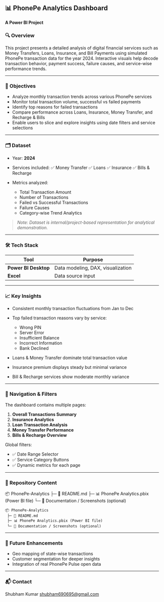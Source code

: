 

## 📊 PhonePe Analytics Dashboard

**A Power BI Project**

### 🔍 Overview

This project presents a detailed analysis of digital financial services such as Money Transfers, Loans, Insurance, and Bill Payments using simulated PhonePe transaction data for the year 2024.
Interactive visuals help decode transaction behavior, payment success, failure causes, and service-wise performance trends.

---

### 🎯 Objectives

* Analyze monthly transaction trends across various PhonePe services
* Monitor total transaction volume, successful vs failed payments
* Identify top reasons for failed transactions
* Compare performance across Loans, Insurance, Money Transfer, and Recharge & Bills
* Enable users to slice and explore insights using date filters and service selections

---

### 🗂️ Dataset

* Year: **2024**
* Services included:
  ✅ Money Transfer
  ✅ Loans
  ✅ Insurance
  ✅ Bills & Recharge
* Metrics analyzed:

  * Total Transaction Amount
  * Number of Transactions
  * Failed vs Successful Transactions
  * Failure Causes
  * Category-wise Trend Analytics

> *Note: Dataset is internal/project-based representation for analytical demonstration.*

---

### 🛠️ Tech Stack

| Tool                        | Purpose                           |
| --------------------------- | --------------------------------- |
| **Power BI Desktop**        | Data modeling, DAX, visualization |
| **Excel**                   | Data source input                 |

---

### 📈 Key Insights

* Consistent monthly transaction fluctuations from Jan to Dec
* Top failed transaction reasons vary by service:

  * Wrong PIN
  * Server Error
  * Insufficient Balance
  * Incorrect Information
  * Bank Declined
* Loans & Money Transfer dominate total transaction value
* Insurance premium displays steady but minimal variance
* Bill & Recharge services show moderate monthly variance

---

### 🧭 Navigation & Filters

The dashboard contains multiple pages:

1. **Overall Transactions Summary**
2. **Insurance Analytics**
3. **Loan Transaction Analysis**
4. **Money Transfer Performance**
5. **Bills & Recharge Overview**

Global filters:

* ✅ Date Range Selector
* ✅ Service Category Buttons
* ✅ Dynamic metrics for each page

---

### 📁 Repository Content

📦 PhonePe-Analytics
 ├─ 📄 README.md
 ├─ 📊 PhonePe Analytics.pbix (Power BI file)
 └─ 📑 Documentation / Screenshots (optional)


```
📦 PhonePe-Analytics
 ├─ 📄 README.md
 ├─ 📊 PhonePe Analytics.pbix (Power BI file)
 └─ 📑 Documentation / Screenshots (optional)
```

---

### 🚀 Future Enhancements

* Geo mapping of state-wise transactions
* Customer segmentation for deeper insights
* Integration of real PhonePe Pulse open data

---

### 📬 Contact
Shubham Kumar
shubham690695@gmail.com
